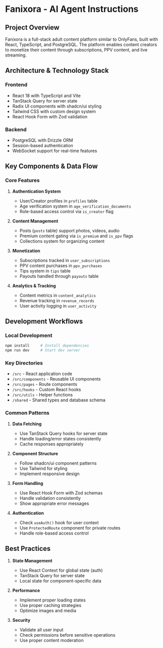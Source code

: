 # Fanixora - AI Agent Instructions

## Project Overview
Fanixora is a full-stack adult content platform similar to OnlyFans, built with React, TypeScript, and PostgreSQL. The platform enables content creators to monetize their content through subscriptions, PPV content, and live streaming.

## Architecture & Technology Stack

### Frontend
- React 18 with TypeScript and Vite
- TanStack Query for server state
- Radix UI components with shadcn/ui styling
- Tailwind CSS with custom design system
- React Hook Form with Zod validation

### Backend
- PostgreSQL with Drizzle ORM
- Session-based authentication
- WebSocket support for real-time features

## Key Components & Data Flow

### Core Features
1. **Authentication System**
   - User/Creator profiles in `profiles` table
   - Age verification system in `age_verification_documents`
   - Role-based access control via `is_creator` flag

2. **Content Management**
   - Posts (`posts` table) support photos, videos, audio
   - Premium content gating via `is_premium` and `is_ppv` flags
   - Collections system for organizing content

3. **Monetization**
   - Subscriptions tracked in `user_subscriptions`
   - PPV content purchases in `ppv_purchases`
   - Tips system in `tips` table
   - Payouts handled through `payouts` table

4. **Analytics & Tracking**
   - Content metrics in `content_analytics`
   - Revenue tracking in `revenue_records`
   - User activity logging in `user_activity`

## Development Workflows

### Local Development
```bash
npm install     # Install dependencies
npm run dev     # Start dev server
```

### Key Directories
- `/src` - React application code
- `/src/components` - Reusable UI components
- `/src/pages` - Route components
- `/src/hooks` - Custom React hooks
- `/src/utils` - Helper functions
- `/shared` - Shared types and database schema

### Common Patterns

1. **Data Fetching**
   - Use TanStack Query hooks for server state
   - Handle loading/error states consistently
   - Cache responses appropriately

2. **Component Structure**
   - Follow shadcn/ui component patterns
   - Use Tailwind for styling
   - Implement responsive design

3. **Form Handling**
   - Use React Hook Form with Zod schemas
   - Handle validation consistently
   - Show appropriate error messages

4. **Authentication**
   - Check `useAuth()` hook for user context
   - Use `ProtectedRoute` component for private routes
   - Handle role-based access control

## Best Practices

1. **State Management**
   - Use React Context for global state (auth)
   - TanStack Query for server state
   - Local state for component-specific data

2. **Performance**
   - Implement proper loading states
   - Use proper caching strategies
   - Optimize images and media

3. **Security**
   - Validate all user input
   - Check permissions before sensitive operations
   - Use proper content moderation
